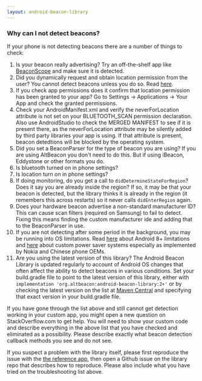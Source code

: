```yaml
---
layout: android-beacon-library
---
```


### Why can I not detect beacons?

If your phone is not detecting beacons there are a number of things to check:



1. Is your beacon really advertising? Try an off-the-shelf app like [BeaconScope](https://play.google.com/store/apps/details?id=com.davidgyoungtech.beaconscanner&hl=en_US) and make sure it is detected.
2. Did you dynamically request and obtain location permission from the user? You cannot detect beacons unless you do so.  Read [here](https://altbeacon.github.io/android-beacon-library/requesting_permission.html).
3. If you check app permissions does it confirm that location permission has been granted to your app?   Go to Settings -> Applications -> Your App and check the granted permissions.
4. Check your AndroidManifest.xml and verify the neverForLocation attribute is not set on your BLUETOOTH_SCAN permission declaration.  Also use AndroidStudio to check the MERGED MANIFEST to see if it is present there, as the neverForLocation attribute may be silently added  by third party libraries your app is using.  If that attribute is present, beacon detedtions will be blocked by the operating system.
5. Did you set a BeaconParser for the type of beacon you are using?  If you are using AltBeacon you don't need to do this. But if using iBeacon, Eddystone or other formats you do.
6. Is bluetooth turned on in phone settings?
7. Is location turn on in phone settings?
8. If doing monitoring, do you get a call to `didDetermineStateForRegion`? Does it say you are already inside the region? If so, it may be that your beacon is detected, but the library thinks it is already in the region (it remembers this across restarts) so it never calls `didEnterRegion` again.
9. Does your hardware beacon advertise a non-standard manufacturer ID?  This can cause scan filters (required on Samsung) to fail to detect.  Fixing this means finding the custom manufacturer ide and adding that to the BeaconParser in use.
10. If you are not detecting after some period in the background, you may be running into OS limitations.  Read [here](http://www.davidgyoungtech.com/2017/08/07/beacon-detection-with-android-8) about Android 8+ limitations and [here](http://www.davidgyoungtech.com/2019/04/30/the-rise-of-the-nasty-forks) about custom power saver systems especially as implemented by Nokia and Chinese phone OEMs.
11. Are you using the latest version of this library?  The Android Beacon Library is updated regularly to account of Android OS changes that often affect the ability to detect beacons in various conditions. Set your build.gradle file to point to the latest version of this library, either with `implementation 'org.altbeacon:android-beacon-library:2+'` or by checking the latest version on the list at  [Maven Central](https://mvnrepository.com/artifact/org.altbeacon/android-beacon-library) and specifying that exact version in your build.gradle file.

If you have gone through the list above and still cannot get detection working in your custom app, you might open a new question on StackOverflow.com to get help.  You will need to show your custom code and describe everything in the above list that you have checked and eliminated as a possibility.  Please describe exactly what beacon detection callback methods you see and do not see.

If you suspect a problem with the library itself, please first reproduce the issue with the [the reference app](https://github.com/davidgyoung/android-beacon-library-reference-kotlin), then open a Github issue on the library repo that describes how to reproduce.  Please also include what you have tried on the troubleshooting list above.

